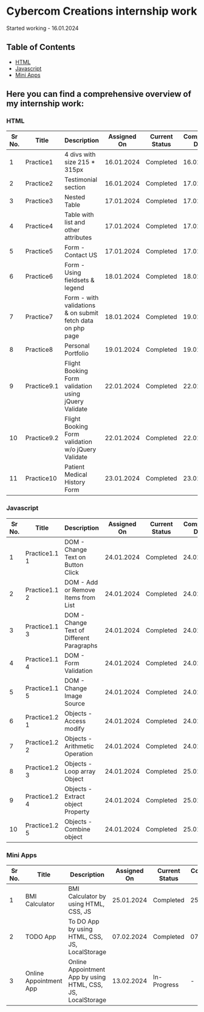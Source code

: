 # Cybercom Creations internship work


Started working - 16.01.2024

## Table of Contents
- [HTML](#html)
- [Javascript](#javascript)
- [Mini Apps](#mini-apps)



## Here you can find a comprehensive overview of my internship work:

### HTML

| Sr No. | Title          | Description                                 | Assigned On | Current Status | Completion Date | Repo Link                                              | Project Link                                                |
| ------ | -------------- | ------------------------------------------- | ------------ | --------------- | ---------------- | ------------------------------------------------------ | ----------------------------------------------------------- |
| 1      | Practice1      | 4 divs with size 215 * 315px                 | 16.01.2024   | Completed      | 16.01.2024       | [View](https://github.com/ravi-patel57144/Cybercom/tree/main/HTML/Practice_1)          | [Visit](https://ravi-patel57144.github.io/Cybercom/HTML/Practice_1)       |
| 2      | Practice2      | Testimonial section                         | 16.01.2024   | Completed      | 17.01.2024       | [View](https://github.com/ravi-patel57144/Cybercom/tree/main/HTML/Practice_2)          | [Visit](https://ravi-patel57144.github.io/Cybercom/HTML/Practice_2)       |
| 3      | Practice3      | Nested Table                                | 17.01.2024   | Completed      | 17.01.2024       | [View](https://github.com/ravi-patel57144/Cybercom/tree/main/HTML/Practice_3)          | [Visit](https://ravi-patel57144.github.io/Cybercom/HTML/Practice_3)       |
| 4      | Practice4      | Table with list and other attributes        | 17.01.2024   | Completed      | 17.01.2024       | [View](https://github.com/ravi-patel57144/Cybercom/tree/main/HTML/Practice_4)          | [Visit](https://ravi-patel57144.github.io/Cybercom/HTML/Practice_4)       |
| 5      | Practice5      | Form - Contact US                           | 17.01.2024   | Completed      | 17.01.2024       | [View](https://github.com/ravi-patel57144/Cybercom/tree/main/HTML/Practice_5)          | [Visit](https://ravi-patel57144.github.io/Cybercom/HTML/Practice_5)       |
| 6      | Practice6      | Form - Using fieldsets & legend              | 18.01.2024   | Completed      | 18.01.2024       | [View](https://github.com/ravi-patel57144/Cybercom/tree/main/HTML/Practice_6)          | [Visit](https://ravi-patel57144.github.io/Cybercom/HTML/Practice_6)       |
| 7      | Practice7      | Form - with validations & on submit fetch data on php page | 18.01.2024   | Completed  |19.01.2024| [View](https://github.com/ravi-patel57144/Cybercom/tree/main/HTML/Practice_7)          | [Visit](https://ravi-patel57144.github.io/Cybercom/HTML/Practice_7)       |
| 8      | Practice8      | Personal Portfolio                          | 19.01.2024   | Completed    | 19.01.2024   | [View](https://github.com/ravi-patel57144/Cybercom/tree/main/PortFolio)                | [Visit](https://ravi-patel57144.github.io/Cybercom/PortFolio)  |
| 9      | Practice9.1      | Flight Booking Form validation using jQuery Validate | 22.01.2024   | Completed    | 22.01.2024   | [View](https://github.com/ravi-patel57144/Cybercom/tree/main/HTML/Practice_9/with_validate)                | [Visit](https://ravi-patel57144.github.io/Cybercom/HTML/Practice_9/with_validate)  |
| 10      | Practice9.2      | Flight Booking Form validation w/o jQuery Validate | 22.01.2024   | Completed    | 22.01.2024   | [View](https://github.com/ravi-patel57144/Cybercom/tree/main/HTML/Practice_9/without_validate)                | [Visit](https://ravi-patel57144.github.io/Cybercom/HTML/Practice_9/without_validate)  |
| 11      | Practice10      | Patient Medical History Form | 23.01.2024   | Completed    | 23.01.2024   | [View](https://github.com/ravi-patel57144/Cybercom/tree/main/HTML/Practice_10)                | [Visit](https://ravi-patel57144.github.io/Cybercom/HTML/Practice_10)  |



### Javascript

| Sr No. | Title          | Description                                 | Assigned On | Current Status | Completion Date | Repo Link                                              | Project Link                                                |
| ------ | -------------- | ------------------------------------------- | ------------ | --------------- | ---------------- | ------------------------------------------------------ | ----------------------------------------------------------- |
| 1      | Practice1.1 1      | DOM - Change Text on Button Click             | 24.01.2024   | Completed      | 24.01.2024       | [View](https://github.com/ravi-patel57144/Cybercom/tree/main/Javascript/Practice_1/Practice_1.1)          | [Visit](https://ravi-patel57144.github.io/Cybercom/Javascript/Practice_1/Practice_1.1)       |
| 2      | Practice1.1 2      | DOM - Add or Remove Items from List           | 24.01.2024   | Completed      | 24.01.2024       | [View](https://github.com/ravi-patel57144/Cybercom/tree/main/Javascript/Practice_1/Practice_1.2)          | [Visit](https://ravi-patel57144.github.io/Cybercom/Javascript/Practice_1/Practice_1.2)       |
| 3      | Practice1.1 3      | DOM - Change Text of Different Paragraphs     | 24.01.2024   | Completed      | 24.01.2024       | [View](https://github.com/ravi-patel57144/Cybercom/tree/main/Javascript/Practice_1/Practice_1.3)          | [Visit](https://ravi-patel57144.github.io/Cybercom/Javascript/Practice_1/Practice_1.3)       |
| 4      | Practice1.1 4      | DOM - Form Validation          | 24.01.2024   | Completed      | 24.01.2024       | [View](https://github.com/ravi-patel57144/Cybercom/tree/main/Javascript/Practice_1/Practice_1.4)          | [Visit](https://ravi-patel57144.github.io/Cybercom/Javascript/Practice_1/Practice_1.4)       |
| 5      | Practice1.1 5      | DOM - Change Image Source                     | 24.01.2024   | Completed      | 24.01.2024       | [View](https://github.com/ravi-patel57144/Cybercom/tree/main/Javascript/Practice_1/Practice_1.5)          | [Visit](https://ravi-patel57144.github.io/Cybercom/Javascript/Practice_1/Practice_1.5)       |
| 6      | Practice1.2 1      | Objects - Access modify                     | 24.01.2024   | Completed      | 24.01.2024       | [View](https://github.com/ravi-patel57144/Cybercom/tree/main/Javascript/Practice_1.2/1_access_modify.js)          |       |
| 7      | Practice1.2 2      | Objects - Arithmetic Operation                | 24.01.2024   | Completed      | 24.01.2024       | [View](https://github.com/ravi-patel57144/Cybercom/tree/main/Javascript/Practice_1.2/2_sum.js)          |       |
| 8      | Practice1.2 3      | Objects - Loop array Object                   | 24.01.2024   | Completed      | 25.01.2024       | [View](https://github.com/ravi-patel57144/Cybercom/tree/main/Javascript/Practice_1.2/3_loop_array_info.js)          |       |
| 9      | Practice1.2 4      | Objects - Extract object Property            | 24.01.2024   | Completed      | 25.01.2024       | [View](https://github.com/ravi-patel57144/Cybercom/tree/main/Javascript/Practice_1.2/4_extract_obj_property.js)          |       |
| 10      | Practice1.2 5      | Objects - Combine object                     | 24.01.2024   | Completed      | 25.01.2024       | [View](https://github.com/ravi-patel57144/Cybercom/tree/main/Javascript/Practice_1.2/5_combined_obj.js)          |       |


### Mini Apps

| Sr No. | Title          | Description                                 | Assigned On | Current Status | Completion Date | Repo Link                                              | Project Link                                                |
| ------ | -------------- | ------------------------------------------- | ------------ | --------------- | ---------------- | ------------------------------------------------------ | ----------------------------------------------------------- |
| 1      | BMI Calculator | BMI Calculator by using HTML, CSS, JS | 25.01.2024   | Completed      | 25.01.2024       | [View](https://github.com/ravi-patel57144/Cybercom/tree/main/BMI_Calculator)          | [Visit](https://ravi-patel57144.github.io/Cybercom/BMI_Calculator)       |
| 2      | TODO App | To DO App by using HTML, CSS, JS, LocalStorage | 07.02.2024   | Completed      | 07.02.2024       | [View](https://github.com/ravi-patel57144/Cybercom/tree/main/Javascript/TODO_App)          | [Visit](https://ravi-patel57144.github.io/Cybercom/Javascript/TODO_App)       |
| 3      | Online Appointment App | Online Appointment App by using HTML, CSS, JS, LocalStorage | 13.02.2024   | In-Progress      | -       | [View](https://github.com/ravi-patel57144/Cybercom/tree/main/Javascript/Online_Doctor_App)          | [Visit](https://ravi-patel57144.github.io/Cybercom/Javascript/Online_Doctor_App)       |